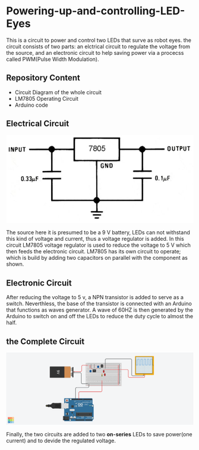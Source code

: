 # Powering-up-and-controlling-LED-Eyes

This is a circuit to power and control two LEDs that surve as robot eyes. the circuit consists of two parts: an elctrical circuit to regulate the voltage from the source, and an electronic circuit to help saving power via a procecss called PWM(Pulse Width Modulation).

## Repository Content
* Circuit Diagram of the whole circuit
* LM7805 Operating Circuit
* Arduino code 

## Electrical Circuit

![Electrical Circuit](https://github.com/AbdullahAlshambri/Powering-up-and-controlling-LED-Eyes/blob/main/Circuit%20Diagrams/LM7805%20Cricuit.jpeg?raw=true)

The source here it is presumed to be a 9 V battery, LEDs can not withstand this kind of voltage and current, thus a voltage regulator is added. In this circuit LM7805 voltage regulator is used to reduce the voltage to 5 V which then feeds the electronic circuit. LM7805 has its own circuit to operate; which is build by adding two capacitors on parallel with the component as shown.

## Electronic Circuit

After reducing the voltage to 5 v, a NPN transistor is added to serve as a switch. Neverthless, the base of the transistor is connected with an Arduino that functions as waves generator. A wave of 60HZ is then generated by the Arduino to switch on and off the LEDs to reduce the duty cycle to almost the half. 

## the Complete Circuit

![Complete Circuit](https://github.com/AbdullahAlshambri/Powering-up-and-controlling-LED-Eyes/blob/main/Circuit%20Diagrams/Circuit%20Diagram.png)

Finally, the two circuits are added to two **on-series** LEDs to save power(one current) and to devide the regulated voltage. 
